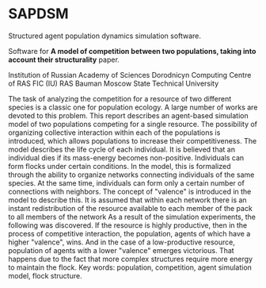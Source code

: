 # SAPDSM
Structured agent population dynamics simulation software.

Software for **A model of competition between two populations, taking into account their structurality** paper.

Institution of Russian Academy of Sciences Dorodnicyn Computing Centre of RAS FIC (IU) RAS
Bauman Moscow State Technical University

The task of analyzing the competition for a resource of two different species is a classic one for
population ecology. A large number of works are devoted to this problem. This report describes an
agent-based simulation model of two populations competing for a single resource. The possibility of
organizing collective interaction within each of the populations is introduced, which allows
populations to increase their competitiveness. The model describes the life cycle of each individual. It
is believed that an individual dies if its mass-energy becomes non-positive. Individuals can form
flocks under certain conditions. In the model, this is formalized through the ability to organize
networks connecting individuals of the same species. At the same time, individuals can form only a
certain number of connections with neighbors. The concept of "valence" is introduced in the model to
describe this. It is assumed that within each network there is an instant redistribution of the resource
available to each member of the pack to all members of the network As a result of the simulation
experiments, the following was discovered. If the resource is highly productive, then in the process of
competitive interaction, the population, agents of which have a higher "valence", wins. And in the case
of a low-productive resource, population of agents with a lower "valence" emerges victorious. That
happens due to the fact that more complex structures require more energy to maintain the flock.
Key words: population, competition, agent simulation model, flock structure.
